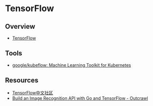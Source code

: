# TensorFlow

## Overview

- [TensorFlow](https://www.tensorflow.org/)

## Tools

- [google/kubeflow: Machine Learning Toolkit for Kubernetes](https://github.com/google/kubeflow)

## Resources

- [TensorFlow中文社区](http://www.tensorfly.cn/)
- [Build an Image Recognition API with Go and TensorFlow - Outcrawl](https://outcrawl.com/image-recognition-api-go-tensorflow/)
